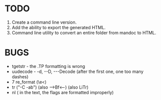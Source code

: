 #  TODO

1) Create a command line version.
1) Add the ability to export the generated HTML.
1) Command line utility to convert an entire folder from mandoc to HTML.

# BUGS

- tgetstr - the .TP formatting is wrong
- uudecode -   -d, --D, ---Decode (after the first one, one too many dashes)
- 7 re_format (\e<)
- tr ("-C -ab") (also -->Bf<--) (also LiTr)
- nl ( in the text, the flags are formatted improperly)
